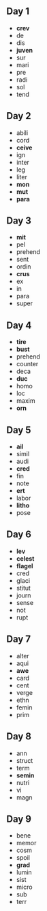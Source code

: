 ## Day 1

- **crev**
- de
- dis
- **juven**
- sur
- mari
- pre
- radi
- sol
- tend

## Day 2

- abili
- cord
- **ceive**
- ign
- inter
- leg
- liter
- **mon**
- **mut**
- **para**

## Day 3

- **mit**
- pel
- prehend
- sent
- ordin
- **crus**
- ex
- in
- para
- super

## Day 4

- **tire**
- **bust**
- prehend
- counter
- deca
- **duc**
- homo
- loc
- maxim
- **orn**

## Day 5

- **ail**
- simil
- audi
- **cred**
- fin
- note
- **ert**
- labor
- **litho**
- pose

## Day 6

- **lev**
- **celest**
- **flagel**
- cred
- glaci
- stitut
- journ
- sense
- not
- rupt


## Day 7
- alter
- aqui
- **awe**
- card
- cent
- verge
- ethn
- femin
- prim


## Day 8
- ann
- struct
- term
- **semin**
- nutri
- vi
- magn

## Day 9
- bene
- memor
- cosm
- spoil
- **grad**
- lumin
- sist
- micro
- sub
- terr
